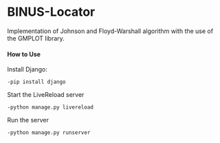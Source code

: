 # BINUS-Locator
Implementation of Johnson and Floyd-Warshall algorithm with the use of the GMPLOT library. 



#### How to Use

Install Django:
```
-pip install django
```
Start the LiveReload server
```
-python manage.py livereload
```
Run the server
```
-python manage.py runserver
```
